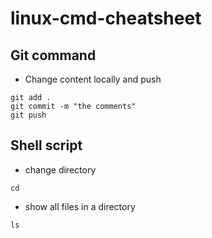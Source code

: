 # linux-cmd-cheatsheet

## Git command

* Change content locally and push
```
git add .
git commit -m "the comments"
git push
```
## Shell script

* change directory
```
cd
```
* show all files in a directory
```
ls
```

